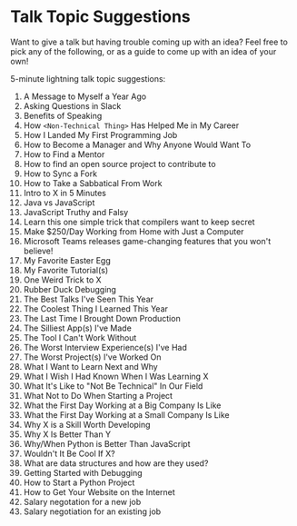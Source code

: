 # Talk Topic Suggestions

Want to give a talk but having trouble coming up with an idea? Feel free to pick any of the following, or as a guide to come up with an idea of your own!

5-minute lightning talk topic suggestions:

1. A Message to Myself a Year Ago
1. Asking Questions in Slack
1. Benefits of Speaking
1. How `<Non-Technical Thing>` Has Helped Me in My Career
1. How I Landed My First Programming Job
1. How to Become a Manager and Why Anyone Would Want To
1. How to Find a Mentor
1. How to find an open source project to contribute to
1. How to Sync a Fork
1. How to Take a Sabbatical From Work
1. Intro to X in 5 Minutes
1. Java vs JavaScript
1. JavaScript Truthy and Falsy
1. Learn this one simple trick that compilers want to keep secret
1. Make $250/Day Working from Home with Just a Computer
1. Microsoft Teams releases game-changing features that you won't believe!
1. My Favorite Easter Egg
1. My Favorite Tutorial(s)
1. One Weird Trick to X
1. Rubber Duck Debugging
1. The Best Talks I've Seen This Year
1. The Coolest Thing I Learned This Year
1. The Last Time I Brought Down Production
1. The Silliest App(s) I've Made
1. The Tool I Can't Work Without
1. The Worst Interview Experience(s) I've Had
1. The Worst Project(s) I've Worked On
1. What I Want to Learn Next and Why
1. What I Wish I Had Known When I Was Learning X
1. What It's Like to "Not Be Technical" In Our Field
1. What Not to Do When Starting a Project
1. What the First Day Working at a Big Company Is Like
1. What the First Day Working at a Small Company Is Like
1. Why X is a Skill Worth Developing
1. Why X Is Better Than Y
1. Why/When Python is Better Than JavaScript
1. Wouldn't It Be Cool If X?
1. What are data structures and how are they used?
1. Getting Started with Debugging
1. How to Start a Python Project
1. How to Get Your Website on the Internet
1. Salary negotation for a new job
1. Salary negotiation for an existing job
